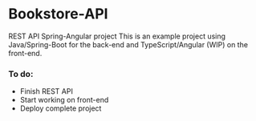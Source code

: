 # Bookstore-API
REST API Spring-Angular project
This is an example project using Java/Spring-Boot for the back-end and TypeScript/Angular (WIP) on the front-end.

### To do:
- Finish REST API
- Start working on front-end
- Deploy complete project

